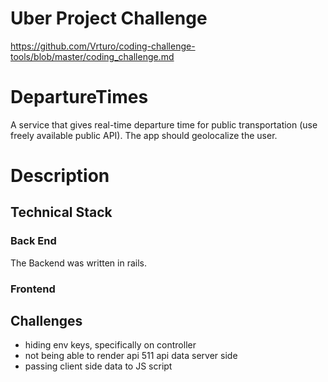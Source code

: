 # Uber Project Challenge
https://github.com/Vrturo/coding-challenge-tools/blob/master/coding_challenge.md

# DepartureTimes
A service that gives real-time departure time for public transportation (use freely available public API). The app should geolocalize the user.

# Description

## Technical Stack

### Back End

The Backend was written in rails. <br />

### Frontend<br />

## Challenges
- hiding env keys, specifically on controller
- not being able to render api 511 api data server side
- passing client side data to JS script

